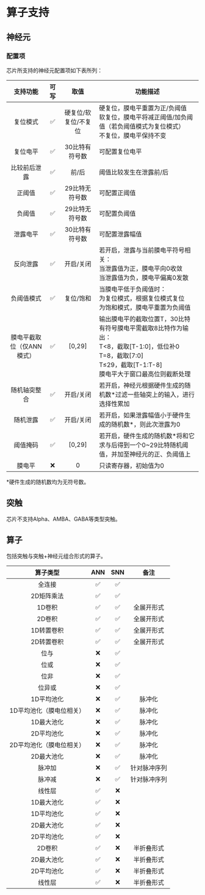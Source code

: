 # 算子支持

## 神经元

### 配置项

芯片所支持的神经元配置项如下表所列：

|         支持功能          | 可写 |         取值         | 功能描述                                                                                                                                                                        |
| :-----------------------: | :--: | :------------------: | ------------------------------------------------------------------------------------------------------------------------------------------------------------------------------- |
|         复位模式          |  ✅  | 硬复位/软复位/不复位 | 硬复位，膜电平重置为正/负阈值<br />软复位，膜电平将减正阈值/加负阈值（若负阈值模式为复位模式）<br />不复位，膜电平保持不变                                                      |
|         复位电平          |  ✅  |    30比特有符号数    | 可配置复位电平                                                                                                                                                                  |
|       比较前后泄露        |  ✅  |        前/后         | 阈值比较发生在泄露前/后                                                                                                                                                         |
|          正阈值           |  ✅  |    29比特无符号数    | 可配置正阈值                                                                                                                                                                    |
|          负阈值           |  ✅  |    29比特无符号数    | 可配置负阈值                                                                                                                                                                    |
|         泄露电平          |  ✅  |    30比特有符号数    | 可配置泄露幅值                                                                                                                                                                  |
|         反向泄露          |  ✅  |      开启/关闭       | 若开启，泄露与当前膜电平符号相关：<br />当泄露值为正，膜电平向0收敛<br />当泄露值为负，膜电平偏离0发散                                                                          |
|        负阈值模式         |  ✅  |      复位/饱和       | 当膜电平低于负阈值时：<br />为复位模式，根据复位模式复位<br />为饱和模式，膜电平重置为负阈值                                                                                    |
| 膜电平截取位（仅ANN模式） |  ✅  |        [0,29]        | 输出膜电平的截取位置T，30比特有符号膜电平需截取8比特作为输出：<br />T<8，截取[T-1:0]，低位补0 <br />T=8，截取[7:0]<br />T≤29，截取[T-1:T-8]<br />膜电平大于窗口最高位则截断处理 |
|       随机轴突整合        |  ✅  |      开启/关闭       | 若开启，神经元根据硬件生成的随机数\*过滤一些轴突上的输入，进行选择性累加                                                                                                        |
|         随机泄露          |  ✅  |      开启/关闭       | 若开启，如果泄露幅值小于硬件生成的随机数\*，则此次泄露为0                                                                                                                       |
|         阈值掩码          |  ✅  |        [0,29]        | 若开启，硬件生成的随机数\*将和它求与后得到一个0\~29比特随机阈值，并加至神经元的正、负阈值上                                                                                     |
|          膜电平           |  ❌  |          0           | 只读寄存器，初始值为0                                                                                                                                                           |

\*硬件生成的随机数均为无符号数。

## 突触

芯片不支持Alpha、AMBA、GABA等类型突触。

## 算子

包括突触与突触+神经元组合形式的算子。

|         算子类型         | ANN | SNN |     备注     |
| :----------------------: | :-: | :-: | :----------: |
|          全连接          | ✅  | ✅  |              |
|        2D矩阵乘法        | ✅  | ✅  |              |
|          1D卷积          | ✅  | ✅  |  全展开形式  |
|          2D卷积          | ✅  | ✅  |  全展开形式  |
|        1D转置卷积        | ✅  | ✅  |  全展开形式  |
|        2D转置卷积        | ✅  | ✅  |  全展开形式  |
|           位与           | ❌  | ✅  |              |
|           位或           | ❌  | ✅  |              |
|           位非           | ❌  | ✅  |              |
|          位异或          | ❌  | ✅  |              |
|        1D平均池化        | ❌  | ✅  |    脉冲化    |
| 1D平均池化（膜电位相关） | ❌  | ✅  |    脉冲化    |
|        1D最大池化        | ❌  | ✅  |    脉冲化    |
|        2D平均池化        | ❌  | ✅  |    脉冲化    |
| 2D平均池化（膜电位相关） | ❌  | ✅  |    脉冲化    |
|        2D最大池化        | ❌  | ✅  |    脉冲化    |
|          脉冲加          | ❌  | ✅  | 针对脉冲序列 |
|          脉冲减          | ❌  | ✅  | 针对脉冲序列 |
|          线性层          | ✅  | ❌  |              |
|          1D最大池化      | ✅  | ❌  |          |
|          1D平均池化      | ✅  | ❌  |          |
|          2D最大池化      | ✅  | ❌  |          |
|          2D平均池化      | ✅  | ❌  |          |
|          2D卷积          | ✅  | ❌  |  半折叠形式  |
|        2D最大池化        | ✅  | ❌  |  半折叠形式  |
|        2D平均池化        | ✅  | ❌  |  半折叠形式  |
|          线性层          | ✅  | ❌  |  半折叠形式  |
